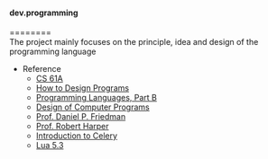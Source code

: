 #### dev.programming
========  
The project mainly focuses on the principle, idea and design of the programming language


* Reference  
  - [CS 61A](https://cs61a.org/)
  - [How to Design Programs](http://www.ccs.neu.edu/home/matthias/HtDP2e/)
  - [Programming Languages, Part B](https://www.coursera.org/learn/programming-languages)
  - [Design of Computer Programs](https://www.udacity.com/wiki/cs212#!#additional-reading)
  - [Prof. Daniel P. Friedman](http://www.cs.indiana.edu/~dfried/)
  - [Prof. Robert Harper](http://www.cs.cmu.edu/~rwh/)
  - [Introduction to Celery](http://docs.celeryproject.org/en/master/internals/guide.html)
  - [Lua 5.3](http://cloudwu.github.io/lua53doc/)
